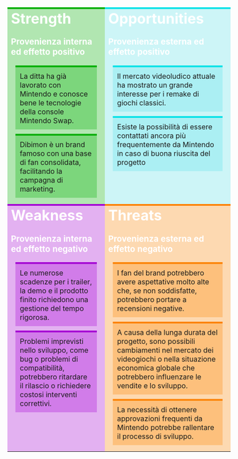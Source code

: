 


<style type="text/css">

.h {
    margin-top:0px;
    padding:0px;
    color:#fff !important; 
}

table {
    border-collapse: collapse;
    table-layout: fixed;
    width: 100%;
}

td {
    vertical-align: top;
}

.div{
    padding:10px;
    margin:10px;
}

.medium { background-color:rgba(252, 227, 3, 0.3);border-top-style: solid;
border-top-width: 2px;border-top-color: rgb(252, 227, 3);}

.weakness { background-color:rgba(165, 1, 211, 0.3); border-top-color: rgb(165, 1, 211);border-top-style: solid;
border-top-width: 4px;}
.strength { background-color:rgba(0, 175, 0, 0.3); border-top-color: rgb(0, 175, 0);border-top-style: solid;
border-top-width: 4px;}
.threats { background-color:rgba(252, 132, 3, 0.3);border-top-color: rgb(252, 132, 3);border-top-style: solid;
border-top-width: 4px;}
.opportunities { background-color:rgba(93, 226, 231, 0.3);border-top-color: rgb(3, 226, 231);border-top-style: solid;
border-top-width: 4px;}
</style>


<table>
    <tr>
        <td class="strength">
        <h1 class="h">Strength</h1>
        <h3 class="h">Provenienza interna ed effetto positivo </h3>
        <div class = "div strength">La ditta ha già lavorato con Mintendo e conosce bene le tecnologie della console Mintendo Swap.</div>
        <div class = "div strength">Dibimon è un brand famoso con una base di fan consolidata, facilitando la campagna di marketing.</div>
        </td>
        <td class="opportunities">
        <h1 class="h">Opportunities</h1>
        <h3 class="h">Provenienza esterna ed effetto positivo</h3>
        <div class = "div opportunities">Il mercato videoludico attuale ha mostrato un grande interesse per i remake di giochi classici.</div>
         <div class = "div opportunities"> Esiste la possibilità di essere contattati ancora più frequentemente da Mintendo in caso di buona riuscita del progetto </div>
        </td>
    </tr>
    <tr>
        <td class="weakness">
        <h1 class="h">Weakness</h1>
        <h3 class="h">Provenienza interna ed effetto negativo</h3>
        <div class = "div weakness">Le numerose scadenze per i trailer, la demo e il prodotto finito richiedono una gestione del tempo rigorosa.</div>
        <div class = "div weakness"> Problemi imprevisti nello sviluppo, come bug o problemi di compatibilità, potrebbero ritardare il rilascio o richiedere costosi interventi correttivi.</div>
        </td>
        <td class="threats">
        <h1 class="h">Threats</h1>
        <h3 class="h">Provenienza esterna ed effetto negativo</h3>
        <div class = "div threats">I fan del brand potrebbero avere aspettative molto alte che, se non soddisfatte, potrebbero portare a recensioni negative.</div>
        <div class = "div threats">A causa della lunga durata del progetto, sono possibili cambiamenti nel mercato dei videogiochi o nella situazione economica globale che potrebbero influenzare le vendite e lo sviluppo.</div>
        <div class = "div threats">La necessità di ottenere approvazioni frequenti da Mintendo potrebbe rallentare il processo di sviluppo.</div>
        </td>
    </tr>
</table>




